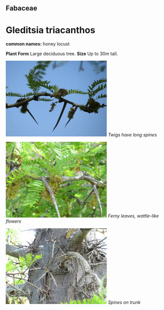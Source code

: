 ## Fabaceae
# Gleditsia triacanthos
**common names:** honey locust

**Plant Form** Large deciduous tree. **Size** Up to 30m tall.


![Twigs have long spines](5212_IMG_6543.jpg)
   *Twigs have long spines* 

![Ferny leaves, wattle-like flowers](5214_IMG_6540.jpg)
   *Ferny leaves, wattle-like flowers* 

![Spines on trunk](5229_IMG_6576.jpg)
   *Spines on trunk* 


